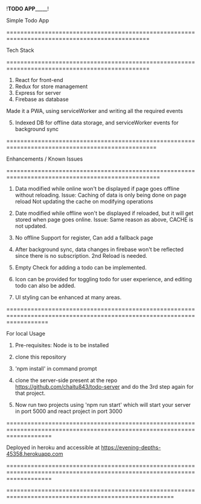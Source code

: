 !____________________________________________________________TODO APP_________________________________________________________________!

Simple Todo App

===============================================================================================

Tech Stack

===============================================================================================

1. React for front-end
2. Redux for store management
3. Express for server
4. Firebase as database

Made it a PWA, using serviceWorker and writing all the required events

5. Indexed DB for offline data storage, and serviceWorker events for background sync

=================================================================================================

Enhancements / Known Issues

==================================================================================================

1. Data modified while online won't be displayed if page goes offline without reloading.
      Issue: Caching of data is only being done on page reload
             Not updating the cache on modifying operations

2. Date modified while offline won't be displayed if reloaded, but it will get stored when page goes online.
      Issue: Same reason as above, CACHE is not updated.
    
3. No offline Support for register, Can add a fallback page

4. After background sync, data changes in firebase won't be reflected since there is no subscription. 
   2nd Reload is needed.

5. Empty Check for adding a todo can be implemented.

6. Icon can be provided for toggling todo for user experience, and editing todo can also be added.

7. UI styling can be enhanced at many areas.

========================================================================================================================

For local Usage

1. Pre-requisites: Node is to be installed

2. clone this repository

3. 'npm install' in command prompt

4. clone the server-side present at the repo https://github.com/chaitu843/todo-server and do the 3rd step again for that project.

5. Now run two projects using 'npm run start' which will start your server in port 5000 and react project in port 3000

=========================================================================================================================

Deployed in heroku and accessible at https://evening-depths-45358.herokuapp.com

=========================================================================================================================


======================================================================================================